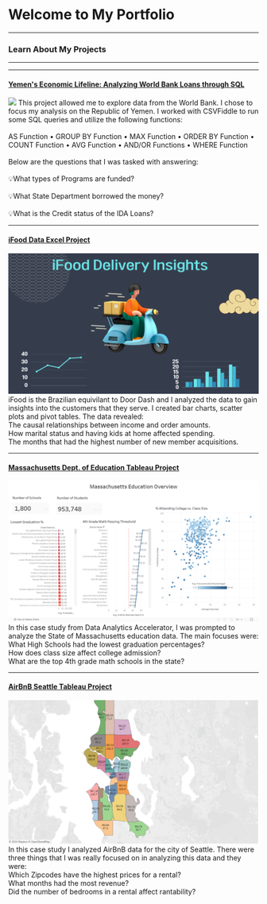 # Welcome to My Portfolio

---

### Learn About My Projects

---
<hr />
<h4 id="Yemen's Economic Lifeline: Analyzing World Bank Loans through SQL"><a href="/files/World Bank Yemen SQL Project.pdf">Yemen's Economic Lifeline: Analyzing World Bank Loans through SQL</a></h4>
<p><img src="images/World_Bank_Analysis.logo.jpg" />
This project allowed me to explore data from the World Bank.  I chose to focus my analysis on the Republic of Yemen. I worked with CSVFiddle to run some SQL queries
and utilize the following functions:
<br /><br />
AS Function • GROUP BY Function • MAX Function • ORDER BY Function • COUNT Function • AVG Function • AND/OR Functions • WHERE Function 
<br /><br />
Below are the questions that I was tasked with answering:
<br /><br />
💡What types of Programs are funded?
<br /><br />
💡What State Department borrowed the money?
<br /><br />
💡What is the Credit status of the IDA Loans?



---
#### [iFood Data Excel Project](https://www.linkedin.com/pulse/uncovering-flavorful-insights-data-analysis-ifood-trends-kenny-dunn-nkjqc%3FtrackingId=KYmY6YsbRP6VGcBoKigFXg%253D%253D/?trackingId=KYmY6YsbRP6VGcBoKigFXg%3D%3D)
[<img src="images/iFood.png?raw=true"/>](https://www.linkedin.com/pulse/uncovering-flavorful-insights-data-analysis-ifood-trends-kenny-dunn-nkjqc%3FtrackingId=KYmY6YsbRP6VGcBoKigFXg%253D%253D/?trackingId=KYmY6YsbRP6VGcBoKigFXg%3D%3D)
iFood is the Brazilian equivilant to Door Dash and I analyzed the data to gain insights into the customers that they serve.  I created bar charts, scatter plots and pivot tables.  The data revealed: <br>
The causal relationships between income and order amounts. <br>
How marital status and having kids at home affected spending. <br>
The months that had the highest number of new member acquisitions.  


---
#### [Massachusetts Dept. of Education Tableau Project](https://www.loom.com/share/c79e0210b5394b15ab0984b0cc0bc984)
[<img src="images/Tableau_Mass_Ed.png?raw=true"/>](https://www.linkedin.com/posts/kennyddunn_massachusetts-education-overview-activity-7163199462859870209-s2ZD?utm_source=share&utm_medium=member_desktop)
In this case study from Data Analytics Accelerator, I was prompted to analyze the State of Massachusetts education data. The main focuses were: <br>
What High Schools had the lowest graduation percentages? <br>
How does class size affect college admission? <br>
What are the top 4th grade math schools in the state? 


---
#### [AirBnB Seattle Tableau Project](https://public.tableau.com/app/profile/kenny.dunn/viz/AirBnBZipCodeDataViz/Dashboard1)
[<img src="AirBnB_ZipCodes_Seattle.png?raw=true"/>](https://public.tableau.com/app/profile/kenny.dunn/viz/AirBnBZipCodeDataViz/Dashboard1)
In this case study I analyzed AirBnB data for the city of Seattle. There were three things that I was really focused on in analyzing this data and they were: <br>
Which Zipcodes have the highest prices for a rental? <br>
What months had the most revenue? <br>
Did the number of bedrooms in a rental affect rantability? 




